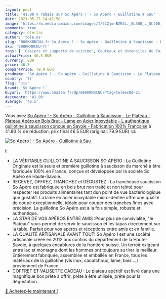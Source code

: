 ```yaml
---
layout: post
title: '41.80 % rabais sur So Apéro ! - So Apéro - Guillotine à Sau'
date: 2021-05-27 14:42:58
image: 'https://m.media-amazon.com/images/I/51Zjm-BZMJL._SL500_._SL400_.jpg'
comments: true
category: ofertas
author: 'tole.es'
slug: 'B00KKNRCNU-fr So Apéro ! - So Apéro - Guillotine à Saucisson - Le...'
sku: 'B00KKNRCNU-fr'
tags: [ 'Casiers et supports de cuisine','Couteaux et Ustensiles de Cuisine','Cuisine et Maison','Planches à découper','Range-couverts','Rangement et organisation','Rangement et organisation de cuisine','so apéro !', ]
actualPrice: 46.5 EUR
currency: EUR
price: 46.5
comparePrice: 79.9 EUR
prodname: 'So Apéro ! - So Apéro - Guillotine à Saucisson - Le Plateau - Plateau Apéro en Bois Brut - Lame en Acier Inoxydable - L authentique guillotine à saucisson conçue en Savoie - Fabrication 100% Française'
country: 'fr'
flag: '🇫🇷'
brand: 'So Apéro !'
buyurl: 'https://www.amazon.fr/dp/B00KKNRCNU/?tag=tolees0d-21'
descuento: '41.80'
average: '46.5'
---
```


Vous avez [So Apéro ! - So Apéro - Guillotine à Saucisson - Le Plateau - Plateau Apéro en Bois Brut - Lame en Acier Inoxydable - L authentique guillotine à saucisson conçue en Savoie - Fabrication 100% Française](https://www.amazon.fr/dp/B00KKNRCNU/?tag=tolees0d-21)  à  41.80 % de réduction, prix final  46.5 EUR (original: 79.9 EUR) ici:

[![So Apéro ! - So Apéro - Guillotine à Sau](https://m.media-amazon.com/images/I/51Zjm-BZMJL._SL500_._SL400_.jpg)](https://www.amazon.fr/dp/B00KKNRCNU/?tag=tolees0d-21)

ℹ️:

- LA VÉRITABLE GUILLOTINE À SAUCISSON SO APERO : La Guillotine Originale est la seule et première guillotine à saucisson du marché à être fabriquée 100% en France, conçue et développée par la société So Apéro en Haute-Savoie.
- RECEVEZ, OFFREZ, TRANCHEZ et DÉGUSTEZ : La trancheuse saucisson So Apéro est fabriquée en bois brut non traité et non teinté pour respecter les produits alimentaires tant dun point de vue bactériologique que gustatif. La lame en acier inoxydable micro-dentée offre une qualité de coupe exceptionnelle, idéale pour couper des tranches fines avec précision. La guillotine So Apéro est à la fois simple, robuste et authentique.
- LA STAR DE VOS APÉROS ENTRE AMIS :Pour plus de convivialité, "le Plateau" vous permet de servir le saucisson et les tapas directement sur la table. Parfait pour vos apéros et réceptions entre amis et en famille.
- LA QUALITÉ ARTISANALE AVANT TOUT: So Apéro ! est une société artisanale créée en 2012 aux confins du département de la Haute-Savoie, à quelques encablures de la frontière suisse. Un terroir exigeant entre lac et montagne dont les hommes ont toujours su tirer le meilleur. Entièrement fabriquée, assemblée et emballée en France, tous les matériaux de la guillotine (vis inox, caoutchouc, lame, bois …) proviennent de France.
- COFFRET ET VALISETTE CADEAU : Le plateau apéritif est livré dans une magnifique box prête à offrir, prête à être utilisée, prête pour la dégustation.

[🛒 Achetez-le maintenant!!](https://www.amazon.fr/dp/B00KKNRCNU/?tag=tolees0d-21)
